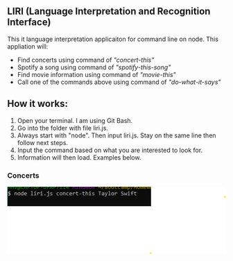 ## LIRI (Language Interpretation and Recognition Interface)

This it language interpretation applicaiton for command line on node.  This appliation will:
* Find concerts using command of _"concert-this"_
* Spotify a song using command of _"spotify-this-song"_
* Find movie information using command of _"movie-this"_
* Call one of the commands above using command of _"do-what-it-says"_

## How it works:
1. Open your terminal. I am using Git Bash. 
2. Go into the folder with file liri.js.
3. Always start with "node". Then input liri.js. Stay on the same line then follow next steps.
4. Input the command based on what you are interested to look for. 
5. Information will then load. Examples below.

### Concerts
<img src = "images/concertSearchEx.png">
<img src= "images/concertSearch.png>